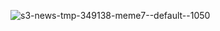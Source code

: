 



![s3-news-tmp-349138-meme7--default--1050](https://user-images.githubusercontent.com/97207310/161137794-185b6d17-106f-40a4-9e1d-09511b883cf5.png)
